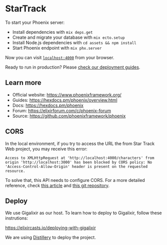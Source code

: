 # StarTrack

To start your Phoenix server:

  * Install dependencies with `mix deps.get`
  * Create and migrate your database with `mix ecto.setup`
  * Install Node.js dependencies with `cd assets && npm install`
  * Start Phoenix endpoint with `mix phx.server`

Now you can visit [`localhost:4000`](http://localhost:4000) from your browser.

Ready to run in production? Please [check our deployment guides](https://hexdocs.pm/phoenix/deployment.html).

## Learn more

  * Official website: https://www.phoenixframework.org/
  * Guides: https://hexdocs.pm/phoenix/overview.html
  * Docs: https://hexdocs.pm/phoenix
  * Forum: https://elixirforum.com/c/phoenix-forum
  * Source: https://github.com/phoenixframework/phoenix

## CORS

In the local environment, if you try to access the URL the from Star Track Web
project, you may receive this error:

```
Access to XMLHttpRequest at 'http://localhost:4000/characters' from origin 'http://localhost:3000' has been blocked by CORS policy: No 'Access-Control-Allow-Origin' header is present on the requested resource.
```

To solve that, this API needs to configure CORS. For a more detailed reference,
check [this article](https://medium.com/@yagoazedias/how-to-configure-cors-in-your-phoenix-application-5ef0234bc25f) and [this git repository](https://github.com/mschae/cors_plug).

## Deploy

We use Gigalixir as our host. To learn how to deploy to Gigalixir, follow these
instrutions:

https://elixircasts.io/deploying-with-gigalixir

We are using [Distillery](https://github.com/bitwalker/distillery) to deploy the
project.
